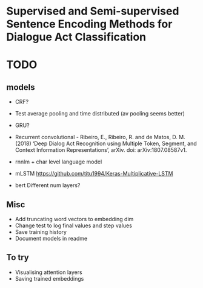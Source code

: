 # Supervised and Semi-supervised Sentence Encoding Methods for Dialogue Act Classification

# TODO

## models
- CRF?
- Test average pooling and time distributed (av pooling seems better)

- GRU?
- Recurrent convolutional - Ribeiro, E., Ribeiro, R. and de Matos, D. M. (2018) ‘Deep Dialog Act Recognition using Multiple Token, Segment, and Context Information Representations’, arXiv. doi: arXiv:1807.08587v1.

- rnnlm + char level language model
- mLSTM https://github.com/titu1994/Keras-Multiplicative-LSTM

- bert Different num layers? 

## Misc
- Add truncating word vectors to embedding dim
- Change test to log final values and step values
- Save training history
- Document models in readme

## To try
- Visualising attention layers
- Saving trained embeddings